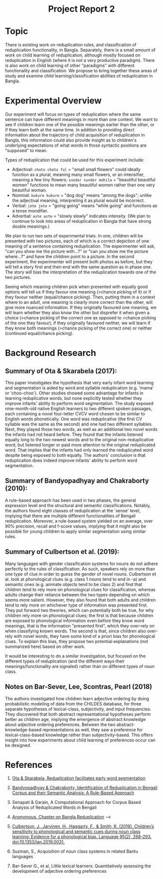    <!-- <meta charset="utf-8" emacsmode="-*- markdown -*-"> <link rel="stylesheet" href="https://casual-effects.com/markdeep/latest/journal.css?"> -->

<div align="center"><strong>
<h1>Project Report 2</h1>
</strong></div>

# Topic

There is existing work on reduplication rules, and classification of reduplication functionality, in Bangla. Separately, there is a small amount of work on child learning of reduplication, although mostly focused on reduplication in English (where it is not a very productive paradigm). There is also work on child learning of other "paradigms" with different functionality and classification. We propose to bring together these areas of study and examine child learning/classification abilities of reduplication in Bangla.

# Experimental Overview

Our experiment will focus on types of reduplication where the same sentence can have different meanings in more than one context. We want to see if children learn one of the possible meanings earlier than the other, or if they learn both at the same time. In addition to providing direct information about the trajectory of child acquisition of reduplication in Bangla, this information could also provide insight as to children's underlying expectations of what words in those syntactic positions are "supposed" to mean.

Types of reduplication that could be used for this experiment include:

-   Adjectival: `choto choto ful` = "small small flowers" could ideally function as a plural, meaning many small flowers, or an intensifier, meaning a few tiny flowers; `sundor sundor mohila` = "beautiful beautiful women" functions to mean many beautiful women rather than one very beautiful woman.
-   Nominal: `kukure kukure` = "dog dog" means "among the dogs"; unlike the adjectival meaning, interpreting it as plural would be incorrect.
-   Verbal: `jete jete` = "going going" means "while going" and functions as a tense mondifier.
-   Adverbal: `aste aste` = "slowly slowly" indicates intensity.
(We plan to continue to look into areas of reduplication in Bangla that have strong double meanings.)

We plan to run two sets of experimental trials. In one, children will be presented with two pictures, each of which is a correct depiction of one meaning of a sentence containing reduplication. The experimenter will ask, "can you show me the picture with...?" or "can you show me the picture where...?" and have the children point to a picture. In the second experiment, the experimenter will present both photos as before, but they will tell a story first and then end with the same question as in phase one. The story will bias the interpretation of the reduplication towards one of the two pictures.

Seeing which meaning children pick when presented with equally good options will tell us if they favour one meaning (>chance picking of it) or if they favour neither (equal/chance picking). Then, putting them in a context where to an adult, one meaning is clearly more correct than the other, will give more nuanced information. If they originally favoured one meaning, we will learn whether they also know the other but disprefer it when given a choice (>chance picking of the correct one as opposed to >chance picking of the one they favour); if they originally favoured neither, we will learn if they know both meanings (>chance picking of the correct one) or neither (continued equal/chance picking).

# Background Research

## Summary of Ota & Skarabela (2017):

This paper investigates the hypothesis that
very early infant word learning and segmentation is aided by word and syllable
reduplication (e.g. 'mama' or 'choo-choo'). Other studies showed some advantage
for infants in learning reduplicative words, but none explicitly tested whether
they improve infants' ability to perform word segmentation. The study exposed
nine-month-old native English learners to two different spoken passages,
each containing a novel four-letter CVCV word chosen to be similar to English words
phonetically. One word was reduplicative (the first CV syllable was the same as
the second) and one had two different syllables. Next, they played those two words,
as well as an additional two novel words the infants had not heard before.
They found that the infants listened equally long to the two newest words and
to the original non-reduplicative word, but listened longer
or paid more attention to the original reduplicated word.
That implies that the infants had only learned the reduplicated word despite
being exposed to both equally. The authors' conclusion is that reduplication
does indeed improve infants' ability to perform word segmentation.

## Summary of Bandyopadhyay and Chakraborty (2010):

A rule-based approach has been used in two phases,
the general expression level and the structural and semantic classifications. Notably, the authors
found eight classes of reduplication at the 'sense' level, implying that there are multiple
different functionalities of Bengali reduplication. Moreover, a rule-based system yielded on an
average, over 90% precision, recall and f-score values, implying that it might also be
possible for young children to apply similar segmentation using similar rules.

<!-- ## Summary of Senapati and Garain (2015):

The authors have studied
the frequencies in which reduplicated words appear in Bengali. They
have proposed an algorithm to identify the
reduplicated words from a text corpus as well as a dictionary-based tuning
technique to enhance the accuracy of identifying such words in the corpus.

## Summary of (Anonymous):

A chapter on Bangla reduplication has provided 11 classifications of Bangla reduplications, based
on various aspects. It would be interesting to look at how children truly classify it while
 learning. -->

## Summary of Culbertson et al. (2019):

Many languages with gender classification systems for nouns do not adhere perfectly to the rules
of classification. As such, speakers rely on more than one type of clue in order to guess the gender
of novel nouns. Culbertson et al. look at phonological clues (e.g. class 1 nouns tend to end in -a)
and semantic ones (e.g. animate objects tend to be class 2) and find that children tend to rely
more on phonological clues for classification, whereas adults change their reliance between the
two types depending on which seems more salient. However, they also found that both adults and
children tend to rely more on whichever type of information was presented first. They put forward
two theories, which can potentially both be true, for why children rely more on phonological clues;
the first is that
because children are exposed to phonological information even before they know word meanings, that
 is the information "presented first", which they over-rely on when classifying known words. The
  second is that, since children also over-rely with novel words, they have some kind of a priori
   bias for phonological clues. To explain this bias, they propose two potential explanations (not
 summarized here) based on other work.

It would be interesting to do a similar investigation, but focused on the different types of
 reduplication (and the different ways their meanings/functionality are signaled) rather than on
  different types of noun class.

<!-- ## Notes on Suzman (1997):

Looks at how children acquire Bantu noun classification and prefixing system; finds that children
 do initially start by acquiring a reduced subset of noun classes and prefixes. Looked at the type
  of errors children tend to make and found that they correctly segment the noun from its prefix
   (potential comparison for us: can children correctly segment partial reuplication?), but don't
    always add on the prefix in full or correctly. -->

## Notes on Bar-Sever, Lee, Scontras, Pearl (2018)

The authors investigated how children learn adjective ordering by doing probabilistic modeling of
data from the CHILDES database, for three separate hypotheses of lexical-class, subjectivity, and
input frequencies. They discovered that both abstract representational hypotheses perform better
as children age, implying the emergence of abstract knowledge about adjective ordering preferences.
Between the two abstract-knowledge-based representations as well, they saw a preference for
lexical-class-based knowledge rather than subjectivity-based. This offers insight into how
experiments about child learning of preferences occur can be designed.

# References

1.  [Ota & Skarabela, Reduplication facilitates early word segmentation](https://www.cambridge.org/core/services/aop-cambridge-core/content/view/2A63240D50D726E0AECF2D2B60077C62/S0305000916000660a.pdf/reduplication_facilitates_early_word_segmentation.pdf)

2.  [Bandyopadhyay & Chakraborty, Identification of Reduplication in Bengali Corpus and their
    Semantic Analysis: A Rule-Based Approach](https://www.aclweb.org/anthology/W10-3710.pdf)

3.  Senapati & Garain, A Computational Approach for Corpus Based Analysis
    of Reduplicated Words in Bengali

4.  [Anonymous, Chapter on Bangla Reduplication](https://shodhganga.inflibnet.ac.in/bitstream/10603/155455/8/08_chapter%204.pdf) -->

5.  [Culbertson, J., Jarvinen, H., Haggarty, F., & Smith, K. (2019). Children’s sensitivity to phonological and semantic cues during noun class learning: Evidence for a phonological bias. Language 95(2), 268-293. doi:10.1353/lan.2019.0031.](https://muse.jhu.edu/article/727837)

6.  Suzman, S., Acquisition of noun class systems in related Bantu languages

7.  Bar-Sever G., et al, Little lexical learners: Quantitatively assessing the
    development of adjective ordering preferences

<!-- <style class="fallback">body{visibility:hidden}</style><script>markdeepOptions={tocStyle:'long'};</script> -->

<!-- Markdeep: -->

<!-- <script src="https://casual-effects.com/markdeep/latest/markdeep.min.js?" charset="utf-8"></script> -->
